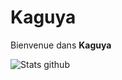 # Kaguya
Bienvenue dans **Kaguya**

![Stats github](https://github-readme-stats.vercel.app/api?username=drakouille&show_icons=true&themetokyonight)

